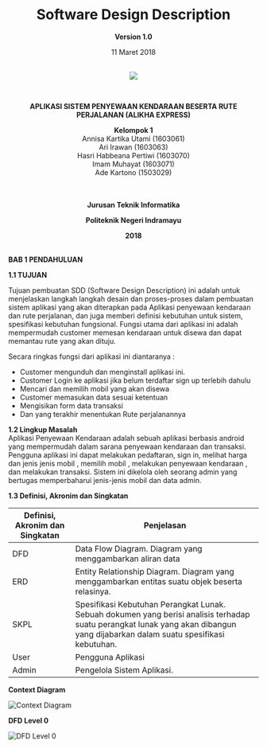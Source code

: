 <html>
<body><div align="center"><h1>Software Design Description</h1></div>
<p align="center"><b>Version 1.0 </b><br>
<p align="center">11 Maret 2018<br><br>
<p align="center">
<img src="http://i67.tinypic.com/mwba89.png"/>
</p>

<br><p align="center"><b> APLIKASI SISTEM PENYEWAAN KENDARAAN BESERTA RUTE PERJALANAN (ALIKHA EXPRESS) </b><br>

<p align="center"><b>Kelompok 1</b><br>
 Annisa Kartika Utami 			(1603061)<br>
 Ari Irawan				  (1603063)<br>
 Hasri Habbeana Pertiwi			(1603070)<br>
 Imam Muhayat    	(1603071)<br>
 Ade Kartono    	(1503029)<br><br><br>

<p align="center"><b>Jurusan Teknik Informatika</b><br>
<p align="center"><b>Politeknik Negeri Indramayu</b><br>
<p align="center"><b>2018</b><br><br>
</p>
</body>
</html>




__BAB 1 PENDAHULUAN__


__1.1 TUJUAN__

Tujuan pembuatan SDD (Software Design Description) ini adalah untuk menjelaskan
langkah langkah desain dan proses-proses dalam pembuatan sistem aplikasi yang akan
diterapkan pada Aplikasi penyewaan kendaraan dan rute perjalanan, dan juga memberi definisi kebutuhan
untuk sistem, spesifikasi kebutuhan fungsional.
Fungsi utama dari aplikasi ini adalah mempermudah customer memesan kendaraan untuk disewa dan dapat memantau rute yang akan dituju.

Secara ringkas fungsi dari aplikasi ini diantaranya :

- Customer mengunduh dan menginstall aplikasi ini.
- Customer Login ke aplikasi jika belum terdaftar sign up terlebih dahulu
- Mencari dan memilih mobil yang akan disewa
- Customer memasukan data sesuai ketentuan
- Mengisikan form data transaksi
- Dan yang terakhir menentukan Rute perjalanannya 

__1.2 Lingkup Masalah__ <br>
Aplikasi Penyewaan Kendaraan adalah sebuah aplikasi berbasis android yang mempermudah dalam sarana penyewaan kendaraan dan transaksi. Pengguna aplikasi ini dapat melakukan pedaftaran, sign in, melihat harga dan jenis jenis mobil , memilih mobil , melakukan penyewaan kendaraan , dan melakukan transaksi. Sistem ini dikelola oleh seorang admin yang bertugas memperbaharui jenis-jenis mobil dan data admin. <br>

__1.3 Definisi, Akronim dan Singkatan__ <br>

Definisi, Akronim dan Singkatan  | Penjelasan
----------------- | -------------
DFD  | Data Flow Diagram. Diagram yang menggambarkan aliran data
ERD  | Entity Relationship Diagram. Diagram yang menggambarkan entitas suatu objek beserta relasinya.
SKPL | Spesifikasi Kebutuhan Perangkat Lunak. Sebuah dokumen yang berisi analisis terhadap suatu perangkat lunak yang akan dibangun yang dijabarkan dalam suatu spesifikasi kebutuhan.
User | Pengguna Aplikasi
Admin | Pengelola Sistem  Aplikasi.





__Context Diagram__

![Context Diagram](http://i64.tinypic.com/234iah.jpg)


__DFD Level 0__

![DFD Level 0](http://i65.tinypic.com/fmjbba.png)











